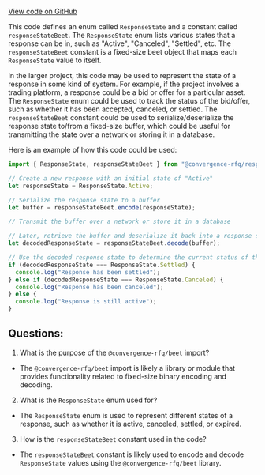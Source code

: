 [View code on GitHub](https://github.com/convergence-rfq/convergence-program-library/rfq/js/generated/types/ResponseState.d.ts)

This code defines an enum called `ResponseState` and a constant called `responseStateBeet`. The `ResponseState` enum lists various states that a response can be in, such as "Active", "Canceled", "Settled", etc. The `responseStateBeet` constant is a fixed-size beet object that maps each `ResponseState` value to itself. 

In the larger project, this code may be used to represent the state of a response in some kind of system. For example, if the project involves a trading platform, a response could be a bid or offer for a particular asset. The `ResponseState` enum could be used to track the status of the bid/offer, such as whether it has been accepted, canceled, or settled. The `responseStateBeet` constant could be used to serialize/deserialize the response state to/from a fixed-size buffer, which could be useful for transmitting the state over a network or storing it in a database.

Here is an example of how this code could be used:

```typescript
import { ResponseState, responseStateBeet } from "@convergence-rfq/response";

// Create a new response with an initial state of "Active"
let responseState = ResponseState.Active;

// Serialize the response state to a buffer
let buffer = responseStateBeet.encode(responseState);

// Transmit the buffer over a network or store it in a database

// Later, retrieve the buffer and deserialize it back into a response state
let decodedResponseState = responseStateBeet.decode(buffer);

// Use the decoded response state to determine the current status of the response
if (decodedResponseState === ResponseState.Settled) {
  console.log("Response has been settled");
} else if (decodedResponseState === ResponseState.Canceled) {
  console.log("Response has been canceled");
} else {
  console.log("Response is still active");
}
```
## Questions: 
 1. What is the purpose of the `@convergence-rfq/beet` import?
- The `@convergence-rfq/beet` import is likely a library or module that provides functionality related to fixed-size binary encoding and decoding.

2. What is the `ResponseState` enum used for?
- The `ResponseState` enum is used to represent different states of a response, such as whether it is active, canceled, settled, or expired.

3. How is the `responseStateBeet` constant used in the code?
- The `responseStateBeet` constant is likely used to encode and decode `ResponseState` values using the `@convergence-rfq/beet` library.